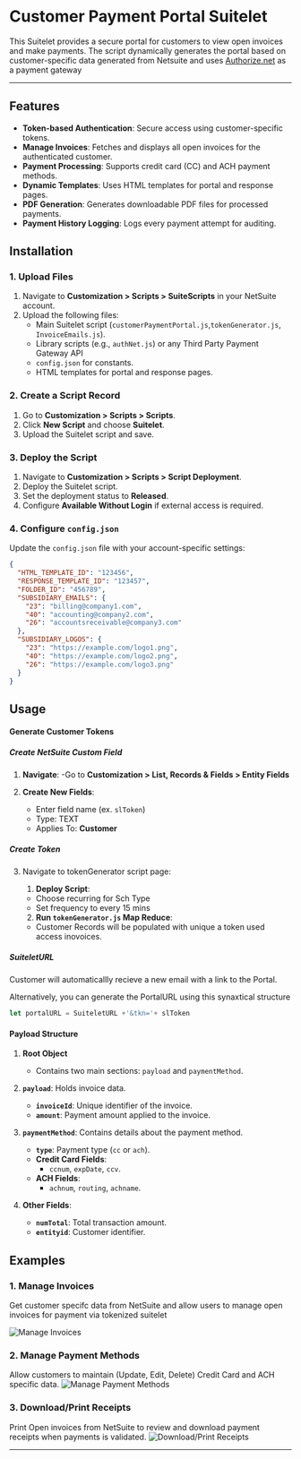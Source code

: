 # Customer Payment Portal Suitelet

This Suitelet provides a secure portal for customers to view open invoices and make payments. The script dynamically generates the portal based on customer-specific data generated from Netsuite and uses [Authorize.net](https://developer.authorize.net/api/reference/index.html) as a payment gateway

---

## **Features**

- **Token-based Authentication**: Secure access using customer-specific tokens.
- **Manage Invoices**: Fetches and displays all open invoices for the authenticated customer.
- **Payment Processing**: Supports credit card (CC) and ACH payment methods.
- **Dynamic Templates**: Uses HTML templates for portal and response pages.
- **PDF Generation**: Generates downloadable PDF files for processed payments.
- **Payment History Logging**: Logs every payment attempt for auditing.

## **Installation**

### **1. Upload Files**
1. Navigate to **Customization > Scripts > SuiteScripts** in your NetSuite account.
2. Upload the following files:
   - Main Suitelet script (`customerPaymentPortal.js`,`tokenGenerator.js`, `InvoiceEmails.js`).
   - Library scripts (e.g., `authNet.js`) or any Third Party Payment Gateway API
   - `config.json` for constants.
   - HTML templates for portal and response pages.

### **2. Create a Script Record**
1. Go to **Customization > Scripts > Scripts**.
2. Click **New Script** and choose **Suitelet**.
3. Upload the Suitelet script and save.

### **3. Deploy the Script**
1. Navigate to **Customization > Scripts > Script Deployment**.
2. Deploy the Suitelet script.
3. Set the deployment status to **Released**.
4. Configure **Available Without Login** if external access is required.

### **4. Configure `config.json`**
Update the `config.json` file with your account-specific settings:

```json
{
  "HTML_TEMPLATE_ID": "123456",
  "RESPONSE_TEMPLATE_ID": "123457",
  "FOLDER_ID": "456789",
  "SUBSIDIARY_EMAILS": {
    "23": "billing@company1.com",
    "40": "accounting@company2.com",
    "26": "accountsreceivable@company3.com"
  },
  "SUBSIDIARY_LOGOS": {
    "23": "https://example.com/logo1.png",
    "40": "https://example.com/logo2.png",
    "26": "https://example.com/logo3.png"
  }
}
```
## Usage

#### Generate Customer Tokens

##### Create NetSuite Custom Field

1. **Navigate**: 
    -Go to **Customization > List, Records & Fields >  Entity Fields**

2. **Create New Fields**: 
    - Enter field name (ex. `slToken`)
    - Type: TEXT
    - Applies To: **Customer**

##### Create Token

3. Navigate to tokenGenerator script page:
    1. **Deploy Script**:  
     - Choose recurring for Sch Type
     - Set frequency to every 15 mins

    2. **Run `tokenGenerator.js` Map Reduce**: 
     - Customer Records will be populated with unique a token used access inovoices.

##### SuiteletURL
Customer will automaticallly recieve a new email with a link to the Portal.

Alternatively, you can generate the PortalURL using this synaxtical structure
```javascript
let portalURL = SuiteletURL +'&tkn='+ slToken
```

#### Payload Structure

1. **Root Object**
    - Contains two main sections: `payload` and `paymentMethod`.

2. **`payload`**: Holds invoice data.
    - **`invoiceId`**: Unique identifier of the invoice.
    - **`amount`**: Payment amount applied to the invoice.

3. **`paymentMethod`**: Contains details about the payment method.
    - **`type`**: Payment type (`cc` or `ach`).
    - **Credit Card Fields**:
        - `ccnum`, `expDate`, `ccv`.
    - **ACH Fields**:
        - `achnum`, `routing`, `achname`.

4. **Other Fields**:
    - **`numTotal`**: Total transaction amount.
    - **`entityid`**: Customer identifier.

## Examples

### 1. Manage Invoices
Get customer specifc data from NetSuite and allow users to manage open invoices for payment via tokenized suitelet

![Manage Invoices](https://i.imgur.com/R8AY3Vo.png)


### 2. Manage Payment Methods
Allow customers to maintain (Update, Edit, Delete) Credit Card and ACH specific data.
![Manage Payment Methods](https://i.imgur.com/rgZ1hvu.png)


### 3. Download/Print Receipts
Print Open invoices from NetSuite to review and download payment receipts when payments is validated.
![Download/Print Receipts](https://i.imgur.com/dsbjRLu.png)

---
